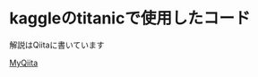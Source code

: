# kaggleのtitanicで使用したコード
解説はQiitaに書いています

[MyQiita](https://qiita.com/seri28/items/ae98aa1965fc29cd864d)
